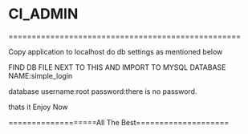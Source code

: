 # CI_ADMIN
==================================================



Copy application to localhost 
do db settings as mentioned  below


FIND DB FILE NEXT TO THIS AND IMPORT TO MYSQL
DATABASE NAME:simple_login

database username:root
password:there is no password.

thats it Enjoy Now


 
===================All The Best====================
